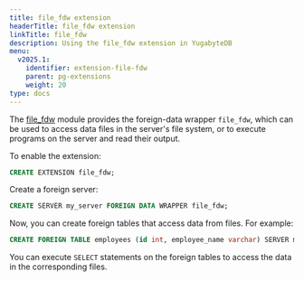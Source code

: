 ```yaml
---
title: file_fdw extension
headerTitle: file_fdw extension
linkTitle: file_fdw
description: Using the file_fdw extension in YugabyteDB
menu:
  v2025.1:
    identifier: extension-file-fdw
    parent: pg-extensions
    weight: 20
type: docs
---
```


The [file_fdw](https://www.postgresql.org/docs/15/file-fdw.html) module provides the foreign-data wrapper `file_fdw`, which can be used to access data files in the server's file system, or to execute programs on the server and read their output.

To enable the extension:

```sql
CREATE EXTENSION file_fdw;
```

Create a foreign server:

```sql
CREATE SERVER my_server FOREIGN DATA WRAPPER file_fdw;
```

Now, you can create foreign tables that access data from files. For example:

```sql
CREATE FOREIGN TABLE employees (id int, employee_name varchar) SERVER my_server OPTIONS (filename 'employees.csv', format 'csv');
```

You can execute `SELECT` statements on the foreign tables to access the data in the corresponding files.
